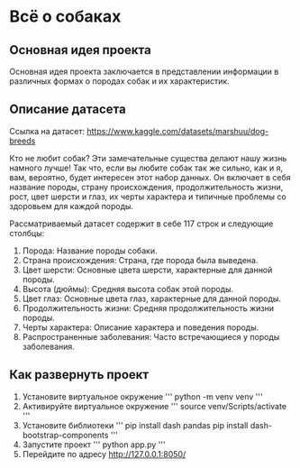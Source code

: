 # Всё о собаках
## Основная идея проекта
Основная идея проекта заключается в представлении информации в различных формах о породах собак и их характеристик.
## Описание датасета
Ссылка на датасет: https://www.kaggle.com/datasets/marshuu/dog-breeds

Кто не любит собак? Эти замечательные существа делают нашу жизнь намного лучше! Так что, если вы любите собак так же сильно, как и я, вам, вероятно, будет интересен этот набор данных.
Он включает в себя название породы, страну происхождения, продолжительность жизни, рост, цвет шерсти и глаз, их черты характера и типичные проблемы со здоровьем для каждой породы.

Рассматриваемый датасет содержит в себе 117 строк и следующие столбцы:
1. Порода: Название породы собаки.
2. Страна происхождения: Страна, где порода была выведена.
3. Цвет шерсти: Основные цвета шерсти, характерные для данной породы.
4. Высота (дюймы): Средняя высота собак этой породы.
5. Цвет глаз: Основные цвета глаз, характерные для данной породы.
6. Продолжительность жизни: Средняя продолжительность жизни породы.
7. Черты характера: Описание характера и поведения породы.
8. Распространенные заболевания: Часто встречающиеся у породы заболевания.

## Как развернуть проект

1. Установите виртуальное окружение
'''
python -m venv venv
'''
3. Активируйте виртуальное окружение
'''
source venv/Scripts/activate
'''
4. Установите библиотеки
'''
pip install dash pandas
pip install dash-bootstrap-components
'''
5. Запустите проект
'''
python app.py
'''
6. Перейдите по адресу http://127.0.0.1:8050/
